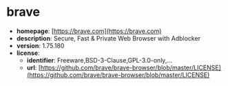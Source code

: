 # brave

- **homepage**: [https://brave.com](https://brave.com)
- **description**: Secure, Fast & Private Web Browser with Adblocker
- **version**: 1.75.180
- **license**:
  - **identifier**: Freeware,BSD-3-Clause,GPL-3.0-only,...
  - **url**: [https://github.com/brave/brave-browser/blob/master/LICENSE](https://github.com/brave/brave-browser/blob/master/LICENSE)

